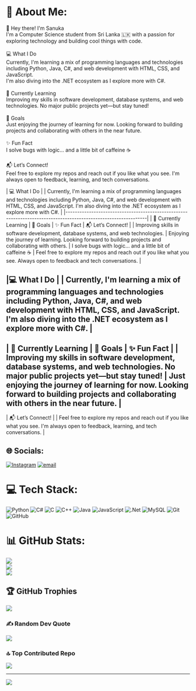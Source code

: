# 💫 About Me:
👋 Hey there! I'm Sanuka<br>I'm a Computer Science student from Sri Lanka 🇱🇰 with a passion for exploring technology and building cool things with code.<br><br>💻 What I Do<br>Currently, I'm learning a mix of programming languages and technologies including Python, Java, C#, and web development with HTML, CSS, and JavaScript.<br>I'm also diving into the .NET ecosystem as I explore more with C#.<br><br>🌱 Currently Learning<br>Improving my skills in software development, database systems, and web technologies. No major public projects yet—but stay tuned!<br><br>🎯 Goals<br>Just enjoying the journey of learning for now. Looking forward to building projects and collaborating with others in the near future.<br><br>✨ Fun Fact<br>I solve bugs with logic... and a little bit of caffeine ☕<br><br>📬 Let’s Connect!<br>Feel free to explore my repos and reach out if you like what you see. I'm always open to feedback, learning, and tech conversations.
 
| 💻 What I Do                                                                                                   |
| Currently, I'm learning a mix of programming languages and technologies including Python, Java, C#, and web development with HTML, CSS, and JavaScript. I'm also diving into the .NET ecosystem as I explore more with C#. |
|----------------------------------------------------------------------------------------------------------------|
| 🌱 Currently Learning                        | 🎯 Goals                                                | ✨ Fun Fact                          | 📬 Let’s Connect!                                  |
| Improving skills in software development, database systems, and web technologies. | Enjoying the journey of learning. Looking forward to building projects and collaborating with others. | I solve bugs with logic… and a little bit of caffeine ☕ | Feel free to explore my repos and reach out if you like what you see. Always open to feedback and tech conversations. |



|💻 What I Do |
| Currently, I'm learning a mix of programming languages and technologies including Python, Java, C#, and web development with HTML, CSS, and JavaScript.<br>I'm also diving into the .NET ecosystem as I explore more with C#. |
---------------
| 🌱 Currently Learning | 🎯 Goals | ✨ Fun Fact |
| Improving my skills in software development, database systems, and web technologies. No major public projects yet—but stay tuned! | Just enjoying the journey of learning for now. Looking forward to building projects and collaborating with others in the near future. |
---------------------------------------------------------------------------------------------------------------------------------------------------------------
| 📬 Let’s Connect! |
| Feel free to explore my repos and reach out if you like what you see. I'm always open to feedback, learning, and tech conversations. |

## 🌐 Socials:
[![Instagram](https://img.shields.io/badge/Instagram-%23E4405F.svg?logo=Instagram&logoColor=white)](https://instagram.com/sanuka.s.waravita) [![email](https://img.shields.io/badge/Email-D14836?logo=gmail&logoColor=white)](mailto:sanuka.s.waravita@gmail.com) 

# 💻 Tech Stack:
![Python](https://img.shields.io/badge/python-3670A0?style=for-the-badge&logo=python&logoColor=ffdd54) ![C#](https://img.shields.io/badge/c%23-%23239120.svg?style=for-the-badge&logo=csharp&logoColor=white) ![C](https://img.shields.io/badge/c-%2300599C.svg?style=for-the-badge&logo=c&logoColor=white) ![C++](https://img.shields.io/badge/c++-%2300599C.svg?style=for-the-badge&logo=c%2B%2B&logoColor=white) ![Java](https://img.shields.io/badge/java-%23ED8B00.svg?style=for-the-badge&logo=openjdk&logoColor=white) ![JavaScript](https://img.shields.io/badge/javascript-%23323330.svg?style=for-the-badge&logo=javascript&logoColor=%23F7DF1E) ![.Net](https://img.shields.io/badge/.NET-5C2D91?style=for-the-badge&logo=.net&logoColor=white) ![MySQL](https://img.shields.io/badge/mysql-4479A1.svg?style=for-the-badge&logo=mysql&logoColor=white) ![Git](https://img.shields.io/badge/git-%23F05033.svg?style=for-the-badge&logo=git&logoColor=white) ![GitHub](https://img.shields.io/badge/github-%23121011.svg?style=for-the-badge&logo=github&logoColor=white)
# 📊 GitHub Stats:
![](https://github-readme-stats.vercel.app/api?username=SanukaWaravita&theme=dark&hide_border=false&include_all_commits=true&count_private=true)<br/>
![](https://nirzak-streak-stats.vercel.app/?user=SanukaWaravita&theme=dark&hide_border=false)<br/>
![](https://github-readme-stats.vercel.app/api/top-langs/?username=SanukaWaravita&theme=dark&hide_border=false&include_all_commits=true&count_private=true&layout=compact)

## 🏆 GitHub Trophies
![](https://github-profile-trophy.vercel.app/?username=SanukaWaravita&theme=dark&no-frame=false&no-bg=true&margin-w=4)

### ✍️ Random Dev Quote
![](https://quotes-github-readme.vercel.app/api?type=horizontal&theme=radical)

### 🔝 Top Contributed Repo
![](https://github-contributor-stats.vercel.app/api?username=SanukaWaravita&limit=5&theme=dark&combine_all_yearly_contributions=true)

---
[![](https://visitcount.itsvg.in/api?id=SanukaWaravita&icon=9&color=1)](https://visitcount.itsvg.in)

<!-- Proudly created with GPRM ( https://gprm.itsvg.in ) -->
